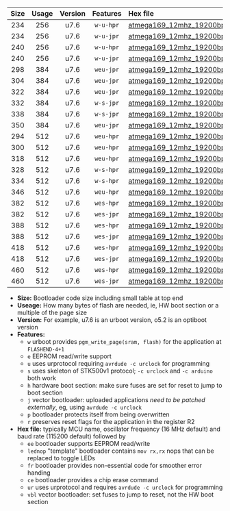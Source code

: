 |Size|Usage|Version|Features|Hex file|
|:-:|:-:|:-:|:-:|:--|
|234|256|u7.6|`w-u-hpr`|[atmega169_12mhz_19200bps_ur.hex](https://raw.githubusercontent.com/stefanrueger/urboot/main/atmega169_12mhz_19200bps_ur.hex)|
|234|256|u7.6|`w-u-jpr`|[atmega169_12mhz_19200bps_ur_vbl.hex](https://raw.githubusercontent.com/stefanrueger/urboot/main/atmega169_12mhz_19200bps_ur_vbl.hex)|
|240|256|u7.6|`w-u-hpr`|[atmega169_12mhz_19200bps_lednop_ur.hex](https://raw.githubusercontent.com/stefanrueger/urboot/main/atmega169_12mhz_19200bps_lednop_ur.hex)|
|240|256|u7.6|`w-u-jpr`|[atmega169_12mhz_19200bps_lednop_ur_vbl.hex](https://raw.githubusercontent.com/stefanrueger/urboot/main/atmega169_12mhz_19200bps_lednop_ur_vbl.hex)|
|298|384|u7.6|`weu-jpr`|[atmega169_12mhz_19200bps_ee_ur_vbl.hex](https://raw.githubusercontent.com/stefanrueger/urboot/main/atmega169_12mhz_19200bps_ee_ur_vbl.hex)|
|304|384|u7.6|`weu-jpr`|[atmega169_12mhz_19200bps_ee_lednop_ur_vbl.hex](https://raw.githubusercontent.com/stefanrueger/urboot/main/atmega169_12mhz_19200bps_ee_lednop_ur_vbl.hex)|
|322|384|u7.6|`weu-jpr`|[atmega169_12mhz_19200bps_ee_lednop_fr_ur_vbl.hex](https://raw.githubusercontent.com/stefanrueger/urboot/main/atmega169_12mhz_19200bps_ee_lednop_fr_ur_vbl.hex)|
|332|384|u7.6|`w-s-jpr`|[atmega169_12mhz_19200bps_vbl.hex](https://raw.githubusercontent.com/stefanrueger/urboot/main/atmega169_12mhz_19200bps_vbl.hex)|
|338|384|u7.6|`w-s-jpr`|[atmega169_12mhz_19200bps_lednop_vbl.hex](https://raw.githubusercontent.com/stefanrueger/urboot/main/atmega169_12mhz_19200bps_lednop_vbl.hex)|
|350|384|u7.6|`weu-jpr`|[atmega169_12mhz_19200bps_ee_lednop_fr_ce_ur_vbl.hex](https://raw.githubusercontent.com/stefanrueger/urboot/main/atmega169_12mhz_19200bps_ee_lednop_fr_ce_ur_vbl.hex)|
|294|512|u7.6|`weu-hpr`|[atmega169_12mhz_19200bps_ee_ur.hex](https://raw.githubusercontent.com/stefanrueger/urboot/main/atmega169_12mhz_19200bps_ee_ur.hex)|
|300|512|u7.6|`weu-hpr`|[atmega169_12mhz_19200bps_ee_lednop_ur.hex](https://raw.githubusercontent.com/stefanrueger/urboot/main/atmega169_12mhz_19200bps_ee_lednop_ur.hex)|
|318|512|u7.6|`weu-hpr`|[atmega169_12mhz_19200bps_ee_lednop_fr_ur.hex](https://raw.githubusercontent.com/stefanrueger/urboot/main/atmega169_12mhz_19200bps_ee_lednop_fr_ur.hex)|
|328|512|u7.6|`w-s-hpr`|[atmega169_12mhz_19200bps.hex](https://raw.githubusercontent.com/stefanrueger/urboot/main/atmega169_12mhz_19200bps.hex)|
|334|512|u7.6|`w-s-hpr`|[atmega169_12mhz_19200bps_lednop.hex](https://raw.githubusercontent.com/stefanrueger/urboot/main/atmega169_12mhz_19200bps_lednop.hex)|
|346|512|u7.6|`weu-hpr`|[atmega169_12mhz_19200bps_ee_lednop_fr_ce_ur.hex](https://raw.githubusercontent.com/stefanrueger/urboot/main/atmega169_12mhz_19200bps_ee_lednop_fr_ce_ur.hex)|
|382|512|u7.6|`wes-hpr`|[atmega169_12mhz_19200bps_ee.hex](https://raw.githubusercontent.com/stefanrueger/urboot/main/atmega169_12mhz_19200bps_ee.hex)|
|382|512|u7.6|`wes-jpr`|[atmega169_12mhz_19200bps_ee_vbl.hex](https://raw.githubusercontent.com/stefanrueger/urboot/main/atmega169_12mhz_19200bps_ee_vbl.hex)|
|388|512|u7.6|`wes-hpr`|[atmega169_12mhz_19200bps_ee_lednop.hex](https://raw.githubusercontent.com/stefanrueger/urboot/main/atmega169_12mhz_19200bps_ee_lednop.hex)|
|388|512|u7.6|`wes-jpr`|[atmega169_12mhz_19200bps_ee_lednop_vbl.hex](https://raw.githubusercontent.com/stefanrueger/urboot/main/atmega169_12mhz_19200bps_ee_lednop_vbl.hex)|
|418|512|u7.6|`wes-hpr`|[atmega169_12mhz_19200bps_ee_lednop_fr.hex](https://raw.githubusercontent.com/stefanrueger/urboot/main/atmega169_12mhz_19200bps_ee_lednop_fr.hex)|
|418|512|u7.6|`wes-jpr`|[atmega169_12mhz_19200bps_ee_lednop_fr_vbl.hex](https://raw.githubusercontent.com/stefanrueger/urboot/main/atmega169_12mhz_19200bps_ee_lednop_fr_vbl.hex)|
|460|512|u7.6|`wes-hpr`|[atmega169_12mhz_19200bps_ee_lednop_fr_ce.hex](https://raw.githubusercontent.com/stefanrueger/urboot/main/atmega169_12mhz_19200bps_ee_lednop_fr_ce.hex)|
|460|512|u7.6|`wes-jpr`|[atmega169_12mhz_19200bps_ee_lednop_fr_ce_vbl.hex](https://raw.githubusercontent.com/stefanrueger/urboot/main/atmega169_12mhz_19200bps_ee_lednop_fr_ce_vbl.hex)|

- **Size:** Bootloader code size including small table at top end
- **Useage:** How many bytes of flash are needed, ie, HW boot section or a multiple of the page size
- **Version:** For example, u7.6 is an urboot version, o5.2 is an optiboot version
- **Features:**
  + `w` urboot provides `pgm_write_page(sram, flash)` for the application at `FLASHEND-4+1`
  + `e` EEPROM read/write support
  + `u` uses urprotocol requiring `avrdude -c urclock` for programming
  + `s` uses skeleton of STK500v1 protocol; `-c urclock` and `-c arduino` both work
  + `h` hardware boot section: make sure fuses are set for reset to jump to boot section
  + `j` vector bootloader: uploaded applications *need to be patched externally*, eg, using `avrdude -c urclock`
  + `p` bootloader protects itself from being overwritten
  + `r` preserves reset flags for the application in the register R2
- **Hex file:** typically MCU name, oscillator frequency (16 MHz default) and baud rate (115200 default) followed by
  + `ee` bootloader supports EEPROM read/write
  + `lednop` "template" bootloader contains `mov rx,rx` nops that can be replaced to toggle LEDs
  + `fr` bootloader provides non-essential code for smoother error handing
  + `ce` bootloader provides a chip erase command
  + `ur` uses urprotocol and requires `avrdude -c urclock` for programming
  + `vbl` vector bootloader: set fuses to jump to reset, not the HW boot section
